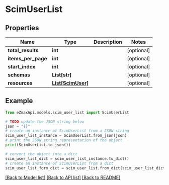 # ScimUserList


## Properties

Name | Type | Description | Notes
------------ | ------------- | ------------- | -------------
**total_results** | **int** |  | [optional] 
**items_per_page** | **int** |  | [optional] 
**start_index** | **int** |  | [optional] 
**schemas** | **List[str]** |  | [optional] 
**resources** | [**List[ScimUser]**](ScimUser.md) |  | [optional] 

## Example

```python
from eZmaxApi.models.scim_user_list import ScimUserList

# TODO update the JSON string below
json = "{}"
# create an instance of ScimUserList from a JSON string
scim_user_list_instance = ScimUserList.from_json(json)
# print the JSON string representation of the object
print(ScimUserList.to_json())

# convert the object into a dict
scim_user_list_dict = scim_user_list_instance.to_dict()
# create an instance of ScimUserList from a dict
scim_user_list_form_dict = scim_user_list.from_dict(scim_user_list_dict)
```
[[Back to Model list]](../README.md#documentation-for-models) [[Back to API list]](../README.md#documentation-for-api-endpoints) [[Back to README]](../README.md)


